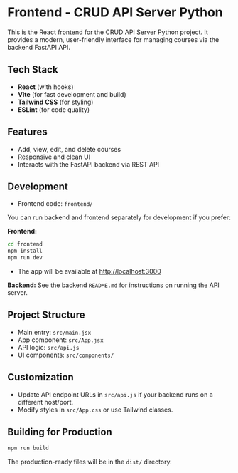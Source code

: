 # Frontend - CRUD API Server Python

This is the React frontend for the CRUD API Server Python project. It provides a modern, user-friendly interface for managing courses via the backend FastAPI API.

## Tech Stack
- **React** (with hooks)
- **Vite** (for fast development and build)
- **Tailwind CSS** (for styling)
- **ESLint** (for code quality)

## Features
- Add, view, edit, and delete courses
- Responsive and clean UI
- Interacts with the FastAPI backend via REST API

## Development

- Frontend code: `frontend/`

You can run backend and frontend separately for development if you prefer:

**Frontend:**
```sh
cd frontend
npm install
npm run dev
```
- The app will be available at [http://localhost:3000](http://localhost:3000)

**Backend:**
See the backend `README.md` for instructions on running the API server.

## Project Structure
- Main entry: `src/main.jsx`
- App component: `src/App.jsx`
- API logic: `src/api.js`
- UI components: `src/components/`

## Customization
- Update API endpoint URLs in `src/api.js` if your backend runs on a different host/port.
- Modify styles in `src/App.css` or use Tailwind classes.

## Building for Production
```sh
npm run build
```
The production-ready files will be in the `dist/` directory.